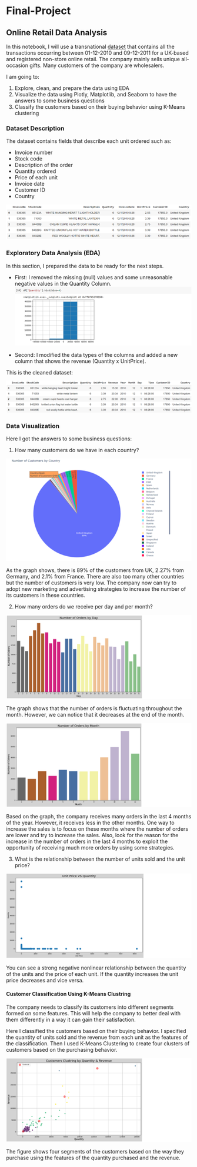 # Final-Project
## Online Retail Data Analysis

In this notebook, I will use a transnational [dataset](https://www.kaggle.com/carrie1/ecommerce-data) that contains all the transactions occurring between 01-12-2010 and 09-12-2011 for a UK-based and registered non-store online retail. The company mainly sells unique all-occasion gifts. Many customers of the company are wholesalers.

I am going to:
1.   Explore, clean, and prepare the data using EDA
2.   Visualize the data using Plotly, Matplotlib, and Seaborn to have the answers to some business questions
3.   Classify the customers based on their buying behavior using K-Means clustering

### Dataset Description

The dataset contains fields that describe each unit ordered such as:
* Invoice number 
* Stock code
* Description of the order
* Quantity ordered
* Price of each unit
* Invoice date
* Customer ID
* Country

![img](images/dataset.png)

### Exploratory Data Analysis (EDA)

In this section, I prepared the data to be ready for the next steps. 

* First: I removed the missing (null) values and some unreasonable negative values in the Quantity Column.
![img](images/quantityColumn.png)

* Second: I modified the data types of the columns and added a new column that shows the revenue (Quantity x UnitPrice).

This is the cleaned dataset:

![img](images/cdataset.png)

### Data Visualization 

Here I got the answers to some business questions:
1. How many customers do we have in each country?

![img](images/NoCustomers.png)

As the graph shows, there is 89% of the customers from UK, 2.27% from Germany, and 2.1% from France. There are also too many other countries but the number of customers is very low. The company now can try to adopt new marketing and advertising strategies to increase the number of its customers in these countries.

2. How many orders do we receive per day and per month?

![img](images/Oday.png)

The graph shows that the number of orders is fluctuating throughout the month. However, we can notice that it decreases at the end of the month.

![img](images/Omonth.png)

Based on the graph, the company receives many orders in the last 4 months of the year. However, it receives less in the other months. One way to increase the sales is to focus on these months where the number of orders are lower and try to increase the sales. Also, look for the reason for the increase in the number of orders in the last 4 months to exploit the opportunity of receiving much more orders by using some strategies.

3. What is the relationship between the number of units sold and the unit price?

![img](images/QvsUP.png)

You can see a strong negative nonlinear relationship between the quantity of the units and the price of each unit. If the quantity increases the unit price decreases and vice versa. 

#### Customer Classification Using K-Means Clustring

The company needs to classify its customers into different segments formed on some features. This will help the company to better deal with them differently in a way it can gain their satisfaction. 

Here I classified the customers based on their buying behavior. I specified the quantity of units sold and the revenue from each unit as the features of the classification. Then I used K-Means Clustering to create four clusters of customers based on the purchasing behavior.

![img](images/clustering.png)

The figure shows four segments of the customers based on the way they purchase using the features of the quantity purchased and the revenue.

